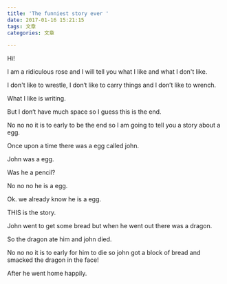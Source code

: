 ```yaml
---
title: 'The funniest story ever '
date: 2017-01-16 15:21:15
tags: 文章
categories: 文章

---
```


Hi! 

I am a ridiculous rose and I will tell you what I like and what I don't like.

I don't like to wrestle, I don‘t like to carry things and I don’t like to wrench.

What I like is writing.

But I don‘t have much space so I guess this is the end. 

No no no it is to early to be the end so I am going to tell you a story about a egg.

Once upon a time there was a egg called john. 

John was a egg. 

Was he a pencil?

No no no he is a egg.

Ok. we already know he is a egg.

THIS is the story. 

John went to get some bread but when he went out there was a dragon.

So the dragon ate him and john died. 

No no no it is to early for him to die so john got a block of bread and smacked the dragon in the face! 

After he went home happily.